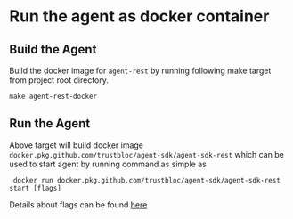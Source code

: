 # Run the agent as docker container

## Build the Agent
Build the docker image for `agent-rest` by running following make target from project root directory. 

`make agent-rest-docker`

## Run the Agent
Above target will build docker image `docker.pkg.github.com/trustbloc/agent-sdk/agent-sdk-rest` which can be used to start agent by running command as simple as 

```
 docker run docker.pkg.github.com/trustbloc/agent-sdk/agent-sdk-rest start [flags] 
```

Details about flags can be found [here](agent_cli.md#Agent-Parameters)
